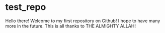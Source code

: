 test_repo
=========

Hello there! Welcome to my first repository on Github! I hope to have many more in the future. This is all thanks to THE ALMIGHTY ALLAH!

